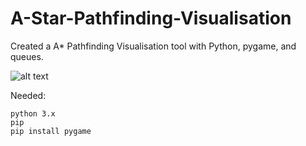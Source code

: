 # A-Star-Pathfinding-Visualisation

Created a A* Pathfinding Visualisation tool with Python, pygame, and queues.

![alt text]((https://user-images.githubusercontent.com/65845077/87753838-234dd200-c821-11ea-8645-997ae4e031c2.png))

Needed:
```
python 3.x
pip
pip install pygame
```
